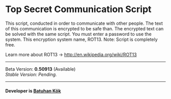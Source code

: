 <h1>Top Secret Communication Script</h1>
This script, conducted in order to communicate with other people. The text of this communication is encrypted to 
be safe than. The encrypted text can be solved with the same script. You must enter a password to use the system.
This encryption system name, ROT13. Note: Script is completely free.

Learn more about ROT13 → http://en.wikipedia.org/wiki/ROT13
<hr />
Beta Version: <b>0.50913</b> (Available)<br />
<i>Stable Version: Pending.</i>
<hr />
<h4>Developer is <a href="http://batuhan.in" title="Web Developer">Batuhan Kök</a></h4>

